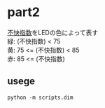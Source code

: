 # part2
[不快指数](https://ja.wikipedia.org/wiki/%E4%B8%8D%E5%BF%AB%E6%8C%87%E6%95%B0#:~:text=%E4%B8%8D%E5%BF%AB%E6%8C%87%E6%95%B0%EF%BC%88%E3%81%B5%E3%81%8B%E3%81%84%E3%81%97%E3%81%99%E3%81%86,%E6%B8%A9%E7%86%B1%E6%8C%87%E6%A8%99%E3%81%AE%E4%B8%80%E3%81%A4%E3%80%82)をLEDの色によって表す  
緑: (不快指数) < 75  
黄: 75 <= (不快指数) < 85  
赤: 85 <= (不快指数)  

## usege 
```
python -m scripts.dim
```
